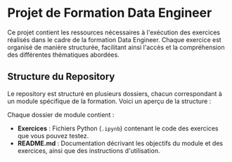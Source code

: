 # Projet de Formation Data Engineer

Ce projet contient les ressources nécessaires à l'exécution des exercices réalisés dans le cadre de la formation Data Engineer. Chaque exercice est organisé de manière structurée, facilitant ainsi l'accès et la compréhension des différentes thématiques abordées.

## Structure du Repository

Le repository est structuré en plusieurs dossiers, chacun correspondant à un module spécifique de la formation. Voici un aperçu de la structure :

Chaque dossier de module contient :

- **Exercices** : Fichiers Python (`.ipynb`) contenant le code des exercices que vous pouvez testez.
- **README.md** : Documentation décrivant les objectifs du module et des exercices, ainsi que des instructions d'utilisation.

